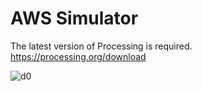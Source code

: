 # AWS Simulator 
The latest version of Processing is required. https://processing.org/download

![d0](https://github.com/WMasterJedi/AWS-Simulator/assets/113100510/d24a757f-c1b0-485e-a04b-a295d1ce8a2b)
